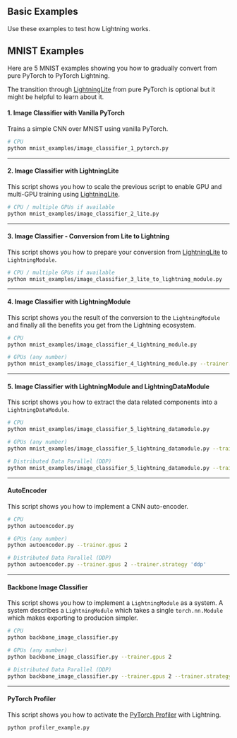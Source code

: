 ## Basic Examples

Use these examples to test how Lightning works.

## MNIST Examples

Here are 5 MNIST examples showing you how to gradually convert from pure PyTorch to PyTorch Lightning.

The transition through [LightningLite](https://pytorch-lightning.readthedocs.io/en/stable/starter/lightning_lite.rst) from pure PyTorch is optional but it might be helpful to learn about it.

#### 1. Image Classifier with Vanilla PyTorch

Trains a simple CNN over MNIST using vanilla PyTorch.

```bash
# CPU
python mnist_examples/image_classifier_1_pytorch.py
```

______________________________________________________________________

#### 2. Image Classifier with LightningLite

This script shows you how to scale the previous script to enable GPU and multi-GPU training using [LightningLite](https://pytorch-lightning.readthedocs.io/en/stable/starter/lightning_lite.html).

```bash
# CPU / multiple GPUs if available
python mnist_examples/image_classifier_2_lite.py
```

______________________________________________________________________

#### 3. Image Classifier - Conversion from Lite to Lightning

This script shows you how to prepare your conversion from [LightningLite](https://pytorch-lightning.readthedocs.io/en/stable/starter/lightning_lite.html) to `LightningModule`.

```bash
# CPU / multiple GPUs if available
python mnist_examples/image_classifier_3_lite_to_lightning_module.py
```

______________________________________________________________________

#### 4. Image Classifier with LightningModule

This script shows you the result of the conversion to the `LightningModule` and finally all the benefits you get from the Lightning ecosystem.

```bash
# CPU
python mnist_examples/image_classifier_4_lightning_module.py

# GPUs (any number)
python mnist_examples/image_classifier_4_lightning_module.py --trainer.gpus 2
```

______________________________________________________________________

#### 5. Image Classifier with LightningModule and LightningDataModule

This script shows you how to extract the data related components into a `LightningDataModule`.

```bash
# CPU
python mnist_examples/image_classifier_5_lightning_datamodule.py

# GPUs (any number)
python mnist_examples/image_classifier_5_lightning_datamodule.py --trainer.gpus 2

# Distributed Data Parallel (DDP)
python mnist_examples/image_classifier_5_lightning_datamodule.py --trainer.gpus 2 --trainer.strategy 'ddp'
```

______________________________________________________________________

#### AutoEncoder

This script shows you how to implement a CNN auto-encoder.

```bash
# CPU
python autoencoder.py

# GPUs (any number)
python autoencoder.py --trainer.gpus 2

# Distributed Data Parallel (DDP)
python autoencoder.py --trainer.gpus 2 --trainer.strategy 'ddp'
```

______________________________________________________________________

#### Backbone Image Classifier

This script shows you how to implement a `LightningModule` as a system.
A system describes a `LightningModule` which takes a single `torch.nn.Module` which makes exporting to producion simpler.

```bash
# CPU
python backbone_image_classifier.py

# GPUs (any number)
python backbone_image_classifier.py --trainer.gpus 2

# Distributed Data Parallel (DDP)
python backbone_image_classifier.py --trainer.gpus 2 --trainer.strategy 'ddp'
```

______________________________________________________________________

#### PyTorch Profiler

This script shows you how to activate the [PyTorch Profiler](https://github.com/pytorch/kineto) with Lightning.

```bash
python profiler_example.py
```
